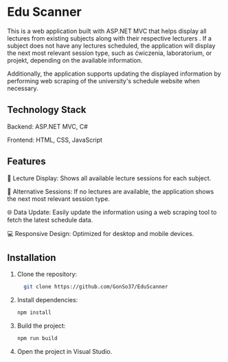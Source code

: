 # Edu Scanner
  This is a web application built with ASP.NET MVC that helps display all lectures from existing subjects along with their respective lecturers . 
  If a subject does not have any lectures scheduled, the application will display the next most relevant session type, such as ćwiczenia, laboratorium, or projekt, depending on the available information.

  Additionally, the application supports updating the displayed information by performing web scraping of the university's schedule website when necessary.


## Technology Stack
  Backend: ASP.NET MVC, C#
  
  Frontend: HTML, CSS, JavaScript
## Features

  📅 Lecture Display: Shows all available lecture sessions for each subject.
  
  🔄 Alternative Sessions: If no lectures are available, the application shows the next most relevant session type.
  
  🌐 Data Update: Easily update the information using a web scraping tool to fetch the latest schedule data.
  
  💻 Responsive Design: Optimized for desktop and mobile devices.

## Installation
  1. Clone the repository:  
     ```bash
       git clone https://github.com/GonSo37/EduScanner
     ```
 2. Install dependencies:
    ```bash
    npm install
    ```
 3. Build the project:
    ```bash
    npm run build
    ```
 4. Open the project in Visual Studio. 
